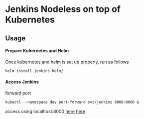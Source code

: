 # Jenkins Nodeless on top of Kubernetes

## Usage
#### Prepare Kubernetes and Helm
Once kubernetes and helm is set up properly, run as follows
```console
helm install jenkins helm/
```
#### Access Jenkins
forward port 
```console
kubectl --namespace dev port-forward svc/jenkins 8000:8000 &

```
access using localhost:8000
[here](http://localhost:8000)
[here](https://www.google.com)